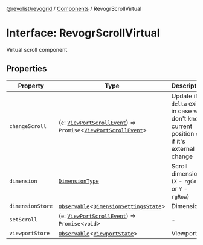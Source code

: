 [@revolist/revogrid](README.md) / [Components](Namespace.Components.md) / RevogrScrollVirtual

# Interface: RevogrScrollVirtual

Virtual scroll component

## Properties

| Property | Type | Description | Defined in |
| ------ | ------ | ------ | ------ |
| `changeScroll` | (`e`: [`ViewPortScrollEvent`](TypeAlias.ViewPortScrollEvent.md)) => `Promise`\<[`ViewPortScrollEvent`](TypeAlias.ViewPortScrollEvent.md)\> | Update if `delta` exists in case we don't know current position or if it's external change | [src/components.d.ts:662](https://github.com/revolist/revogrid/blob/ec9aef33f9c1bf72c73d96c05d2eb8650d7cd25f/src/components.d.ts#L662) |
| `dimension` | [`DimensionType`](TypeAlias.DimensionType.md) | Scroll dimension (`X` - `rgCol` or `Y` - `rgRow`) | [src/components.d.ts:666](https://github.com/revolist/revogrid/blob/ec9aef33f9c1bf72c73d96c05d2eb8650d7cd25f/src/components.d.ts#L666) |
| `dimensionStore` | [`Observable`](TypeAlias.Observable.md)\<[`DimensionSettingsState`](Interface.DimensionSettingsState.md)\> | Dimensions | [src/components.d.ts:670](https://github.com/revolist/revogrid/blob/ec9aef33f9c1bf72c73d96c05d2eb8650d7cd25f/src/components.d.ts#L670) |
| `setScroll` | (`e`: [`ViewPortScrollEvent`](TypeAlias.ViewPortScrollEvent.md)) => `Promise`\<`void`\> | - | [src/components.d.ts:671](https://github.com/revolist/revogrid/blob/ec9aef33f9c1bf72c73d96c05d2eb8650d7cd25f/src/components.d.ts#L671) |
| `viewportStore` | [`Observable`](TypeAlias.Observable.md)\<[`ViewportState`](Interface.ViewportState.md)\> | Viewport | [src/components.d.ts:675](https://github.com/revolist/revogrid/blob/ec9aef33f9c1bf72c73d96c05d2eb8650d7cd25f/src/components.d.ts#L675) |
